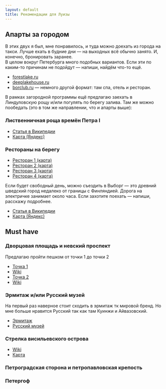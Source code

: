 ```yaml
---
layout: default
title: Рекомендации для Луизы
---
```


## Апарты за городом

В этих двух я был, мне понравилось, и туда можно доехать из города на такси. Лучше ехать в будние дни — на выходных всё обычно занято. И, конечно, бронировать заранее.  
В целом вокруг Петербурга много подобных вариантов. Если эти по каким-то причинам не подойдут — напиши, найдём что-то ещё.

- [forestlake.ru](https://forestlake.ru/#about)
- [deeplakehouse.ru](https://deeplakehouse.ru/)
- [borclub.ru](https://borclub.ru/) — немного другой формат: там спа, отель и ресторан.

В рамках загородной программы ещё предлагаю заехать в Линдуловскую рощу и/или погулять по берегу залива. Там же можно пообедать (это в том же направлении, что и апарты выше):

### Лиственничная роща времён Петра I

- [Статья в Википедии](https://ru.wikipedia.org/wiki/%D0%9B%D0%B8%D0%BD%D0%B4%D1%83%D0%BB%D0%BE%D0%B2%D1%81%D0%BA%D0%B0%D1%8F_%D1%80%D0%BE%D1%89%D0%B0)
- [Карта (Яндекс)](https://yandex.com/maps/-/CHXEeInB)

### Рестораны на берегу

- [Ресторан 1 (карта)](https://yandex.com/maps/-/CHXEeH2e)
- [Ресторан 2 (карта)](https://yandex.com/maps/-/CHXEiE8~)
- [Ресторан 3 (карта)](https://yandex.com/maps/-/CHXEmWZR)
- [Ресторан 4 (карта)](https://yandex.com/maps/-/CHXEuBow)

Если будет свободный день, можно съездить в Выборг — это древний шведский город недалеко от границы с Финляндией. Дорога на электричке занимает около часа. Если захотите поехать — напиши, расскажу подробнее.
- [Статья в Википедии](https://ru.wikipedia.org/wiki/%D0%92%D1%8B%D0%B1%D0%BE%D1%80%D0%B3)
- [Карта (Яндекс)](https://yandex.com/maps/-/CHXERHmu)

## Must have

### Дворцовая площадь и невский проспект
Предлагаю пройти пешком от точки 1 до точки 2
- [Точка 1](https://yandex.com/maps/-/CHXaVVya)
- [Wiki](https://ru.wikipedia.org/wiki/%D0%9D%D0%B5%D0%B2%D1%81%D0%BA%D0%B8%D0%B9_%D0%BF%D1%80%D0%BE%D1%81%D0%BF%D0%B5%D0%BA%D1%82)
- [Точка 2](https://yandex.com/maps/-/CHXaVQLB)
- [Wiki](https://ru.wikipedia.org/wiki/%D0%94%D0%B2%D0%BE%D1%80%D1%86%D0%BE%D0%B2%D0%B0%D1%8F_%D0%BF%D0%BB%D0%BE%D1%89%D0%B0%D0%B4%D1%8C)

### Эрмитаж и/или Русский музей
На первый раз наверное стоит сходить в эрмитаж тк мировой бренд. Но мне больше нравится Русский так как там Куинжи и Айвазовский.
- [Эрмитаж](https://yandex.com/maps/-/CHXaVVya)
- [Русский музей](https://yandex.com/maps/-/CHXaZQ0h)

### Стрелка висильевского острова
- [Wiki](https://ru.wikipedia.org/wiki/%D0%A1%D1%82%D1%80%D0%B5%D0%BB%D0%BA%D0%B0_%D0%92%D0%B0%D1%81%D0%B8%D0%BB%D1%8C%D0%B5%D0%B2%D1%81%D0%BA%D0%BE%D0%B3%D0%BE_%D0%BE%D1%81%D1%82%D1%80%D0%BE%D0%B2%D0%B0)
- [Карта](https://yandex.com/maps/-/CHXa6M8J)

### Петроградская сторона и петропавловская крепость

### Петергоф










